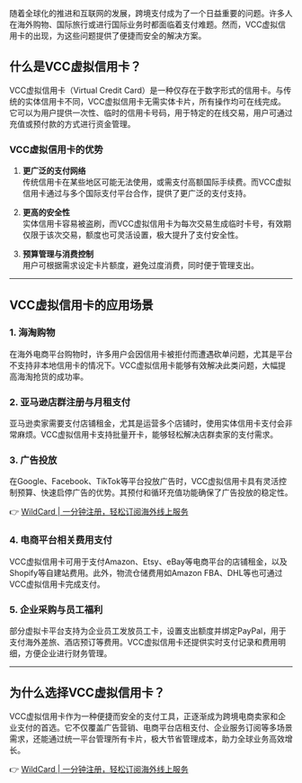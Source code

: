 随着全球化的推进和互联网的发展，跨境支付成为了一个日益重要的问题。许多人在海外购物、国际旅行或进行国际业务时都面临着支付难题。然而，VCC虚拟信用卡的出现，为这些问题提供了便捷而安全的解决方案。

## 什么是VCC虚拟信用卡？

VCC虚拟信用卡（Virtual Credit Card）是一种仅存在于数字形式的信用卡。与传统的实体信用卡不同，VCC虚拟信用卡无需实体卡片，所有操作均可在线完成。它可以为用户提供一次性、临时的信用卡号码，用于特定的在线交易，用户可通过充值或预付款的方式进行资金管理。

### VCC虚拟信用卡的优势

1. **更广泛的支付网络**  
   传统信用卡在某些地区可能无法使用，或需支付高额国际手续费。而VCC虚拟信用卡通过与多个国际支付平台合作，提供了更广泛的支付支持。

2. **更高的安全性**  
   实体信用卡容易被盗刷，而VCC虚拟信用卡为每次交易生成临时卡号，有效期仅限于该次交易，额度也可灵活设置，极大提升了支付安全性。

3. **预算管理与消费控制**  
   用户可根据需求设定卡片额度，避免过度消费，同时便于管理支出。

---

## VCC虚拟信用卡的应用场景

### 1. 海淘购物  
在海外电商平台购物时，许多用户会因信用卡被拒付而遭遇砍单问题，尤其是平台不支持非本地信用卡的情况下。VCC虚拟信用卡能够有效解决此类问题，大幅提高海淘抢货的成功率。

### 2. 亚马逊店群注册与月租支付  
亚马逊卖家需要支付店铺租金，尤其是运营多个店铺时，使用实体信用卡支付会非常麻烦。VCC虚拟信用卡支持批量开卡，能够轻松解决店群卖家的支付需求。

### 3. 广告投放  
在Google、Facebook、TikTok等平台投放广告时，VCC虚拟信用卡具有灵活控制预算、快速启停广告的优势。其预付和循环充值功能确保了广告投放的稳定性。

👉 [WildCard | 一分钟注册，轻松订阅海外线上服务](https://bit.ly/bewildcard)

### 4. 电商平台相关费用支付  
VCC虚拟信用卡可用于支付Amazon、Etsy、eBay等电商平台的店铺租金，以及Shopify等自建站费用。此外，物流仓储费用如Amazon FBA、DHL等也可通过VCC虚拟信用卡完成支付。

### 5. 企业采购与员工福利  
部分虚拟卡平台支持为企业员工发放员工卡，设置支出额度并绑定PayPal，用于支付海外差旅、酒店预订等费用。VCC虚拟信用卡还提供实时支付记录和费用明细，方便企业进行财务管理。

---

## 为什么选择VCC虚拟信用卡？

VCC虚拟信用卡作为一种便捷而安全的支付工具，正逐渐成为跨境电商卖家和企业支付的首选。它不仅覆盖广告营销、电商平台店租支付、企业服务订阅等多场景需求，还能通过统一平台管理所有卡片，极大节省管理成本，助力全球业务高效增长。

👉 [WildCard | 一分钟注册，轻松订阅海外线上服务](https://bit.ly/bewildcard)